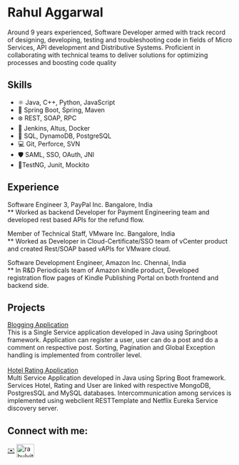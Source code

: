 # Rahul Aggarwal
Around 9 years experienced, Software Developer armed with track record of designing, developing, testing and troubleshooting code in fields of Micro Services, API development and Distributive Systems. Proficient in collaborating with technical teams to deliver solutions for optimizing processes and boosting code quality


## Skills
* ⚛ Java, C++, Python, JavaScript
* 📱 Spring Boot, Spring, Maven
* ❄️ REST, SOAP, RPC
* 💭 Jenkins, Altus, Docker
* 💾 SQL, DynamoDB, PostgreSQL
* 💻 Git, Perforce, SVN
* 🛡️ SAML, SSO, OAuth, JNI
* 🧪TestNG, Junit, Mockito

## Experience


  Software Engineer 3, PayPal Inc. Bangalore, India <br>
    ** Worked as backend Developer for Payment Engineering team and developed rest based APIs for the refund flow.


  Member of Technical Staff, VMware Inc. Bangalore, India <br>
    ** Worked as Developer in Cloud-Certificate/SSO team of vCenter product and created Rest/SOAP based vAPIs for VMware cloud.


  Software Development Engineer, Amazon Inc. Chennai, India <br>
    ** In R&D Periodicals team of Amazon kindle product, Developed registration flow pages of Kindle Publishing Portal on both frontend and backend side.
<br>
## Projects
<a href="https://github.com/RahulAggarwal135/Blogging-Project" target="blank">Blogging Application</a></br>
This is a Single Service application developed in Java using Springboot framework. Application can register a user, user can do a post and do a comment on respective post. Sorting, Pagination and Global Exception handling is implemented from controller level.
</br></br>
<a href="https://github.com/RahulAggarwal135/Hotel-Rating" target="blank">Hotel Rating Application</a></br>
Multi Service Application developed in Java using Spring Boot framework. Services Hotel, Rating and User are linked with respective MongoDB, PostgresSQL and 
MySQL databases. Intercommunication among services is implemented using webclient RESTTemplate and Netflix Eureka Service discovery server.



## Connect with me:
<p align="left">
<a href="mailto:rahulaggarwal135@hotmail.com" class="pv-contact-info__contact-link link-without-visited-state t-14" target="_blank" rel="noopener noreferrer">
✉️</a>
<a href="https://linkedin.com/in/rahulvit" target="blank"><img align="center" src="https://raw.githubusercontent.com/rahuldkjain/github-profile-readme-generator/master/src/images/icons/Social/linked-in-alt.svg" alt="rahulvit" height="30" width="40" /></a>
</p>
<br><br>
